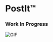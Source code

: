 # PostIt™

### Work In Progress 

![GIF](https://media1.giphy.com/media/v1.Y2lkPTc5MGI3NjExYTI5eXB1eDJ3dXV5cG8wNjNjNXBuemMzMnk0MWxrcnZlOXdpZHhmYyZlcD12MV9pbnRlcm5hbF9naWZfYnlfaWQmY3Q9Zw/FKvAM3YHoATjlvvg32/giphy.webp)
